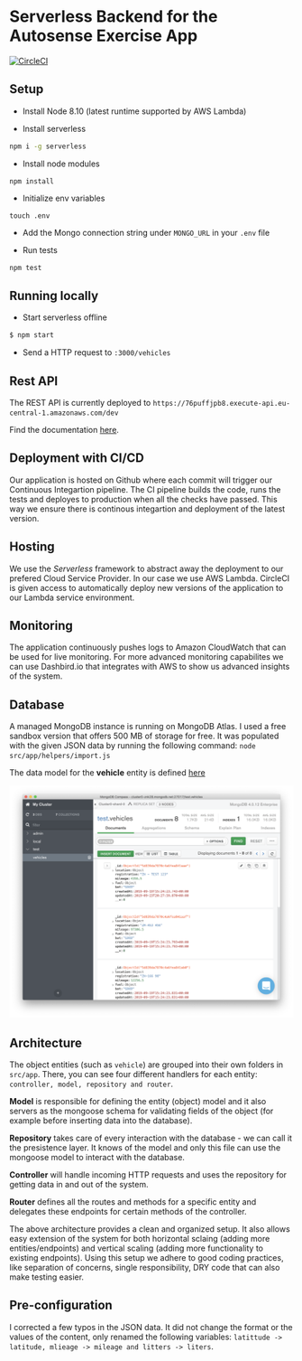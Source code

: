 # Serverless Backend for the Autosense Exercise App

[![CircleCI](https://circleci.com/gh/edipetres/autosense-backend.svg?style=svg)](https://circleci.com/gh/edipetres/autosense-backend)

## Setup

- Install Node 8.10 (latest runtime supported by AWS Lambda)

- Install serverless

```bash
npm i -g serverless
```

- Install node modules 

```
npm install
```

- Initialize env variables 
```
touch .env
```

- Add the Mongo connection string under `MONGO_URL` in your `.env` file

- Run tests 
```bash
npm test
```

## Running locally

- Start serverless offline

```sh
$ npm start
```

- Send a HTTP request to `:3000/vehicles`

## Rest API

The REST API is currently deployed to
`https://76puffjpb8.execute-api.eu-central-1.amazonaws.com/dev`

Find the documentation [here](docs/rest-api.md).

## Deployment with CI/CD

Our application is hosted on Github where each commit will trigger our Continuous Integartion pipeline. The CI pipeline builds the code, runs the tests and deployes to production when all the checks have passed. This way we ensure there is continous integartion and deployment of the latest version.

## Hosting

We use the *Serverless* framework to abstract away the deployment to our prefered Cloud Service Provider. In our case we use AWS Lambda. CircleCI is given access to automatically deploy new versions of the application to our Lambda service environment.

## Monitoring

The application continuously pushes logs to Amazon CloudWatch that can be used for live monitoring. For more advanced monitoring capabilites we can use Dashbird.io that integrates with AWS to show us advanced insights of the system.

## Database

A managed MongoDB instance is running on MongoDB Atlas. I used a free sandbox version that offers 500 MB of storage for free. It was populated with the given JSON data by running the following command: `node src/app/helpers/import.js`

The data model for the **vehicle** entity is defined [here](src/app/vehicles/model.js)

![](docs/database-snapshot.png)

## Architecture

The object entities (such as `vehicle`) are grouped into their own folders in `src/app`. There, you can see four different handlers for each entity: `controller, model, repository and router`. 

**Model** is responsible for defining the entity (object) model and it also servers as the mongoose schema for validating fields of the object (for example before inserting data into the database). 

**Repository** takes care of every interaction with the database - we can call it the presistence layer. It knows of the model and only this file can use the mongoose model to interact with the database.  

**Controller** will handle incoming HTTP requests and uses the repository for getting data in and out of the system. 

**Router** defines all the routes and methods for a specific entity and delegates these endpoints for certain methods of the controller.

The above architecture provides a clean and organized setup. It also allows easy extension of the system for both horizontal sclaing (adding more entities/endpoints) and vertical scaling (adding more functionality to existing endpoints). Using this setup we adhere to good coding practices, like separation of concerns, single responsibility, DRY code that can also make testing easier.

## Pre-configuration

I corrected a few typos in the JSON data. It did not change the format or the values of the content, only renamed the following variables: `latittude -> latitude, mlieage -> mileage and litters -> liters`.
